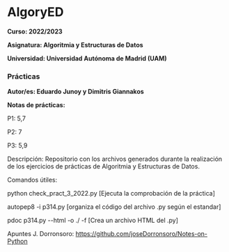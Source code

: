 # AlgoryED

**Curso: 2022/2023**

**Asignatura: Algoritmia y Estructuras de Datos**

**Universidad: Universidad Autónoma de Madrid (UAM)**

### Prácticas

**Autor/es: Eduardo Junoy y Dimitris Giannakos**

**Notas de prácticas:**

P1: 5,7

P2: 7

P3: 5,9

Descripción:
Repositorio con los archivos generados durante la realización de los ejercicios de prácticas de Algoritmia y Estructuras de Datos.

Comandos útiles:

python check_pract_3_2022.py
[Ejecuta la comprobación de la práctica]

autopep8 -i p314.py
[organiza el código del archivo .py según el estandar]

pdoc p314.py --html -o ./ -f
[Crea un archivo HTML del .py]

Apuntes J. Dorronsoro:
https://github.com/joseDorronsoro/Notes-on-Python
